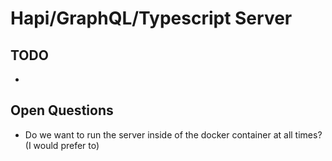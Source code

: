 # Hapi/GraphQL/Typescript Server

## TODO

* 

## Open Questions

* Do we want to run the server inside of the docker container at all times? (I would prefer to)

